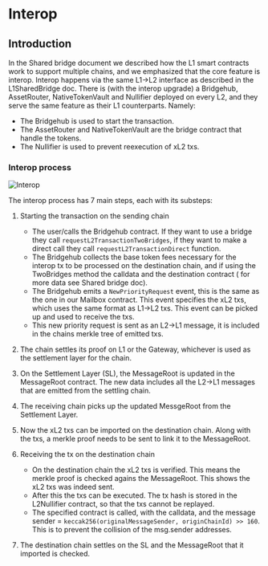 # Interop

## Introduction

In the Shared bridge document we described how the L1 smart contracts work to support multiple chains, and we emphasized
that the core feature is interop. Interop happens via the same L1->L2 interface as described in the L1SharedBridge doc.
There is (with the interop upgrade) a Bridgehub, AssetRouter, NativeTokenVault and Nullifier deployed on every L2, and
they serve the same feature as their L1 counterparts. Namely:

- The Bridgehub is used to start the transaction.
- The AssetRouter and NativeTokenVault are the bridge contract that handle the tokens.
- The Nullifier is used to prevent reexecution of xL2 txs.

### Interop process

![Interop](./img/hyperbridging.png)

The interop process has 7 main steps, each with its substeps:

1. Starting the transaction on the sending chain

   - The user/calls the Bridgehub contract. If they want to use a bridge they call
     `requestL2TransactionTwoBridges`, if they want to make a direct call they call `requestL2TransactionDirect`
     function.
   - The Bridgehub collects the base token fees necessary for the interop tx to be processed on the destination chain,
     and if using the TwoBridges method the calldata and the destination contract ( for more data see Shared bridge
     doc).
   - The Bridgehub emits a `NewPriorityRequest` event, this is the same as the one in our Mailbox contract. This event
     specifies the xL2 txs, which uses the same format as L1->L2 txs. This event can be picked up and used to receive
     the txs.
   - This new priority request is sent as an L2->L1 message, it is included in the chains merkle tree of emitted txs.

2. The chain settles its proof on L1 or the Gateway, whichever is used as the settlement layer for the chain.
3. On the Settlement Layer (SL), the MessageRoot is updated in the MessageRoot contract. The new data includes all the
   L2->L1 messages that are emitted from the settling chain.
4. The receiving chain picks up the updated MessgeRoot from the Settlement Layer.
5. Now the xL2 txs can be imported on the destination chain. Along with the txs, a merkle proof needs to be sent to link
   it to the MessageRoot.
6. Receiving the tx on the destination chain

   - On the destination chain the xL2 txs is verified. This means the merkle proof is checked agains the MessageRoot.
     This shows the xL2 txs was indeed sent.
   - After this the txs can be executed. The tx hash is stored in the L2Nullifier contract, so that the txs cannot be
     replayed.
   - The specified contract is called, with the calldata, and the message sender =
     `keccak256(originalMessageSender, originChainId) >> 160`. This is to prevent the collision of the msg.sender
     addresses.

7. The destination chain settles on the SL and the MessageRoot that it imported is checked.
